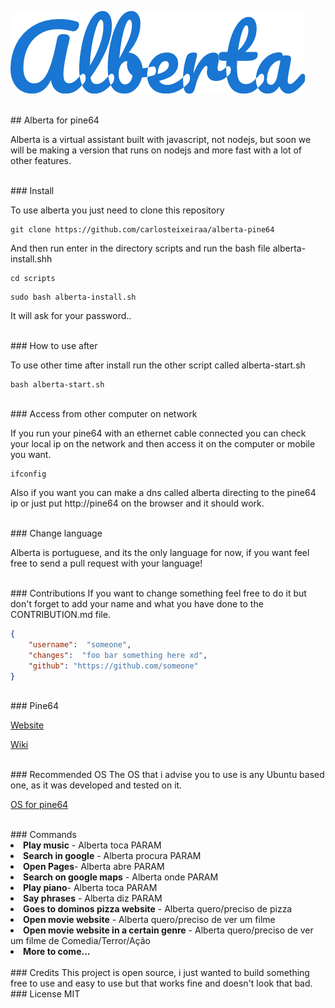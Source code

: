 ![logo](https://raw.githubusercontent.com/carlosteixeiraa/alberta-pine64/master/graphics/logo.png)

</br>
## Alberta for pine64

Alberta is a virtual assistant built with javascript, not nodejs, but soon we will be making a version that runs on nodejs and more fast with a lot of other features.

</br>
### Install

To use alberta you just need to clone this repository

```
git clone https://github.com/carlosteixeiraa/alberta-pine64
```

And then run enter in the directory scripts and run the bash file alberta-install.shh

```
cd scripts
```
```
sudo bash alberta-install.sh
```

It will ask for your password..

</br>
### How to use after

To use other time after install run the other script called alberta-start.sh

```
bash alberta-start.sh
```

</br>
### Access from other computer on network

If you run your pine64 with an ethernet cable connected you can check your local ip on the network and then access it on the computer or mobile you want.

```
ifconfig
```

Also if you want you can make a dns called alberta directing to the pine64 ip or just put http://pine64 on the browser and it should work.

</br>
### Change language

Alberta is portuguese, and its the only language for now, if you want feel free to send a pull request with your language!

</br>
### Contributions
If you want to change something feel free to do it but don't forget to add your name and what you have done to the CONTRIBUTION.md file.

```json
{
	"username":  "someone",
	"changes":  "foo bar something here xd",
	"github": "https://github.com/someone"
}
```

</br>
### Pine64

[Website](https://www.pine64.org) 

[Wiki](http://wiki.pine64.org/index.php/Main_Page) 

</br>
### Recommended OS
The OS that i advise you to use is any Ubuntu based one, as it was developed and tested on it.

[OS for pine64](http://wiki.pine64.org/index.php/Pine_A64_Software_Release) 

</br>
### Commands

<li><b>Play music</b> - Alberta toca PARAM</li>
<li><b>Search in google</b> - Alberta procura PARAM</li>
<li><b>Open Pages</b>- Alberta abre PARAM</li>
<li><b>Search on google maps</b> - Alberta onde PARAM</li>
<li><b>Play piano</b>- Alberta toca PARAM</li>
<li><b>Say phrases</b> - Alberta diz PARAM</li>
<li><b>Goes to dominos pizza website</b> - Alberta quero/preciso de pizza</li>
<li><b>Open movie website</b> - Alberta quero/preciso de ver um filme</li>
<li><b>Open movie website in a certain genre</b> - Alberta quero/preciso de ver um filme de Comedia/Terror/Ação</li>
<li><b>More to come...</b></li>

</br>
### Credits
This project is open source, i just wanted to build something free to use and easy to use but that works fine and doesn't look that bad.

</br>
### License
MIT
